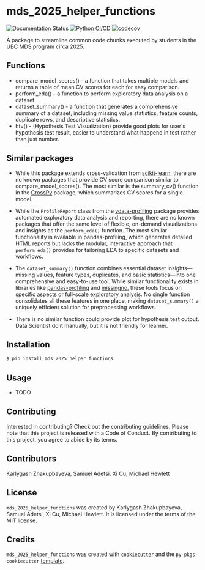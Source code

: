 # mds_2025_helper_functions

[![Documentation Status](https://readthedocs.org/projects/mds-2025-helper-functions/badge/?version=latest)](https://mds-2025-helper-functions.readthedocs.io/en/latest/?badge=latest)
[![Python CI/CD](https://github.com/UBC-MDS/mds-2025-helper-functions/actions/workflows/ci-cd.yml/badge.svg)](https://github.com/UBC-MDS/mds-2025-helper-functions/actions/workflows/ci-cd.yml)
[![codecov](https://codecov.io/gh/UBC-MDS/mds-2025-helper-functions/branch/main/graph/badge.svg)](https://codecov.io/gh/UBC-MDS/mds-2025-helper-functions)

A package to streamline common code chunks executed by students in the UBC MDS program circa 2025. 

## Functions
- compare_model_scores() - a function that takes multiple models and returns a table of mean CV scores for each for easy comparison.
- perform_eda() - a function to perform exploratory data analysis on a dataset
- dataset_summary() - a function that generates a comprehensive summary of a dataset, including missing value statistics, feature counts, duplicate rows, and descriptive statistics.
- htv() - (Hypothesis Test Visualization) provide good plots for user's hypothesis test result, easier to understand what happend in test rather than just number.

## Similar packages
- While this package extends cross-validation from [scikit-learn](https://scikit-learn.org/stable/), there are no known packages that provide CV score comparison similar to compare_model_scores(). The most similar is the summary_cv() function in the [CrossPy](https://github.com/UBC-MDS/CrossPy) package, which summarizes CV scores for a single model.

- While the `ProfileReport` class from the [ydata-profiling](https://github.com/ydataai/ydata-profiling) package provides automated exploratory data analysis and reporting, there are no known packages that offer the same level of flexible, on-demand visualizations and insights as the `perform_eda()` function. The most similar functionality is available in pandas-profiling, which generates detailed HTML reports but lacks the modular, interactive approach that `perform_eda()` provides for tailoring EDA to specific datasets and workflows.

- The `dataset_summary()` function combines essential dataset insights—missing values, feature types, duplicates, and basic statistics—into one comprehensive and easy-to-use tool. While similar functionality exists in libraries like [pandas-profiling](https://github.com/ydataai/pandas-profiling) and [missingno](https://github.com/ResidentMario/missingno), these tools focus on specific aspects or full-scale exploratory analysis. No single function consolidates all these features in one place, making `dataset_summary()` a uniquely efficient solution for preprocessing workflows.

- There is no similar function could provide plot for hypothesis test output. Data Scientist do it manually, but it is not friendly for learner.

## Installation

```bash
$ pip install mds_2025_helper_functions
```

## Usage

- TODO

## Contributing

Interested in contributing? Check out the contributing guidelines. Please note that this project is released with a Code of Conduct. By contributing to this project, you agree to abide by its terms.

## Contributors

Karlygash Zhakupbayeva, Samuel Adetsi, Xi Cu, Michael Hewlett

## License

`mds_2025_helper_functions` was created by Karlygash Zhakupbayeva, Samuel Adetsi, Xi Cu, Michael Hewlett. It is licensed under the terms of the MIT license.

## Credits

`mds_2025_helper_functions` was created with [`cookiecutter`](https://cookiecutter.readthedocs.io/en/latest/) and the `py-pkgs-cookiecutter` [template](https://github.com/py-pkgs/py-pkgs-cookiecutter).
